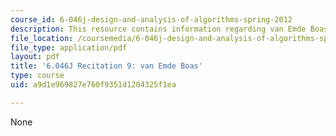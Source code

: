 ```yaml
---
course_id: 6-046j-design-and-analysis-of-algorithms-spring-2012
description: This resource contains information regarding van Emde Boas.
file_location: /coursemedia/6-046j-design-and-analysis-of-algorithms-spring-2012/a9d1e969827e760f9351d1204325f1ea_MIT6.046J_S12_rec09.pdf
file_type: application/pdf
layout: pdf
title: '6.046J Recitation 9: van Emde Boas'
type: course
uid: a9d1e969827e760f9351d1204325f1ea

---
```

None